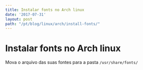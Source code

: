 ```yaml
---
title: Instalar fonts no Arch linux
date: '2017-07-31'
layout: post
path: "/pt/blog/linux/arch/install-fonts/"
---
```


# Instalar fonts no Arch linux
Mova o arquivo das suas fontes para a pasta `/usr/share/fonts/`
